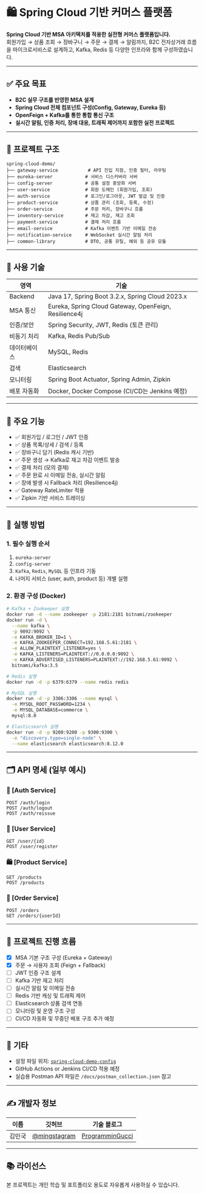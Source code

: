 # 🛍️ Spring Cloud 기반 커머스 플랫폼

**Spring Cloud 기반 MSA 아키텍처를 적용한 실전형 커머스 플랫폼입니다.**  
회원가입 → 상품 조회 → 장바구니 → 주문 → 결제 → 알림까지, B2C 전자상거래 흐름을 마이크로서비스로 설계하고, Kafka, Redis 등 다양한 인프라와 함께 구성하였습니다.

---

## ✅ 주요 목표

- **B2C 실무 구조를 반영한 MSA 설계**
- **Spring Cloud 전체 컴포넌트 구성(Config, Gateway, Eureka 등)**
- **OpenFeign + Kafka를 통한 통합 통신 구조**
- **실시간 알림, 인증 처리, 장애 대응, 트래픽 제어까지 포함한 실전 프로젝트**

---

## 🧱 프로젝트 구조

```
spring-cloud-demo/
├── gateway-service           # API 진입 지점, 인증 필터, 라우팅
├── eureka-server            # 서비스 디스커버리 서버
├── config-server            # 공통 설정 중앙화 서버
├── user-service             # 회원 도메인 (회원가입, 조회)
├── auth-service             # 로그인/로그아웃, JWT 발급 및 인증
├── product-service          # 상품 관리 (조회, 등록, 수정)
├── order-service            # 주문 처리, 장바구니 흐름
├── inventory-service        # 재고 차감, 재고 조회
├── payment-service          # 결제 처리 흐름
├── email-service            # Kafka 이벤트 기반 이메일 전송
├── notification-service     # WebSocket 실시간 알림 처리
├── common-library           # DTO, 공통 유틸, 예외 등 공유 모듈
```

---

## 🔧 사용 기술

| 영역         | 기술                                                  |
| ------------ | ----------------------------------------------------- |
| Backend      | Java 17, Spring Boot 3.2.x, Spring Cloud 2023.x       |
| MSA 통신     | Eureka, Spring Cloud Gateway, OpenFeign, Resilience4j |
| 인증/보안    | Spring Security, JWT, Redis (토큰 관리)               |
| 비동기 처리  | Kafka, Redis Pub/Sub                                  |
| 데이터베이스 | MySQL, Redis                                          |
| 검색         | Elasticsearch                                         |
| 모니터링     | Spring Boot Actuator, Spring Admin, Zipkin            |
| 배포 자동화  | Docker, Docker Compose (CI/CD는 Jenkins 예정)         |

---

## 🧪 주요 기능

- ✅ 회원가입 / 로그인 / JWT 인증
- ✅ 상품 목록/상세 / 검색 / 등록
- ✅ 장바구니 담기 (Redis 캐시 기반)
- ✅ 주문 생성 → Kafka로 재고 차감 이벤트 발송
- ✅ 결제 처리 (모의 결제)
- ✅ 주문 완료 시 이메일 전송, 실시간 알림
- ✅ 장애 발생 시 Fallback 처리 (Resilience4j)
- ✅ Gateway RateLimiter 적용
- ✅ Zipkin 기반 서비스 트레이싱

---

## 🚀 실행 방법

### 1. 필수 실행 순서

1. `eureka-server`
2. `config-server`
3. `Kafka`, `Redis`, `MySQL` 등 인프라 기동
4. 나머지 서비스 (user, auth, product 등) 개별 실행

### 2. 환경 구성 (Docker)

```bash
# Kafka + Zookeeper 실행
docker run -d --name zookeeper -p 2181:2181 bitnami/zookeeper
docker run -d \
  --name kafka \
  -p 9092:9092 \
  -e KAFKA_BROKER_ID=1 \
  -e KAFKA_ZOOKEEPER_CONNECT=192.168.5.61:2181 \
  -e ALLOW_PLAINTEXT_LISTENER=yes \
  -e KAFKA_LISTENERS=PLAINTEXT://0.0.0.0:9092 \
  -e KAFKA_ADVERTISED_LISTENERS=PLAINTEXT://192.168.5.61:9092 \
  bitnami/kafka:3.5

# Redis 실행
docker run -d -p 6379:6379 --name redis redis

# MySQL 실행
docker run -d -p 3306:3306 --name mysql \
  -e MYSQL_ROOT_PASSWORD=1234 \
  -e MYSQL_DATABASE=commerce \
  mysql:8.0

# Elasticsearch 실행
docker run -d -p 9200:9200 -p 9300:9300 \
  -e "discovery.type=single-node" \
  --name elasticsearch elasticsearch:8.12.0
```

---

## 🗂️ API 명세 (일부 예시)

### 🔐 [Auth Service]

```
POST /auth/login
POST /auth/logout
POST /auth/reissue
```

### 👤 [User Service]

```
GET /user/{id}
POST /user/register
```

### 🛍️ [Product Service]

```
GET /products
POST /products
```

### 🛒 [Order Service]

```
POST /orders
GET /orders/{userId}
```

---

## 🧩 프로젝트 진행 흐름

- [x] MSA 기본 구조 구성 (Eureka + Gateway)
- [x] 주문 → 사용자 조회 (Feign + Fallback)
- [ ] JWT 인증 구조 설계
- [ ] Kafka 기반 재고 처리
- [ ] 실시간 알림 및 이메일 전송
- [ ] Redis 기반 캐싱 및 트래픽 제어
- [ ] Elasticsearch 상품 검색 연동
- [ ] 모니터링 및 운영 구조 구성
- [ ] CI/CD 자동화 및 무중단 배포 구조 추가 예정

---

## 📌 기타

- 설정 파일 위치: [`spring-cloud-demo-config`](https://github.com/mingstagram/spring-cloud-demo-config)
- GitHub Actions or Jenkins CI/CD 적용 예정
- 실습용 Postman API 파일은 `/docs/postman_collection.json` 참고

---

## ✍️ 개발자 정보

| 이름   | 깃허브                                         | 기술 블로그                                      |
| ------ | ---------------------------------------------- | ------------------------------------------------ |
| 김민국 | [@mingstagram](https://github.com/mingstagram) | [ProgramminGucci](https://mingucci.tistory.com/) |

---

## 📚 라이선스

본 프로젝트는 개인 학습 및 포트폴리오 용도로 자유롭게 사용하실 수 있습니다.
